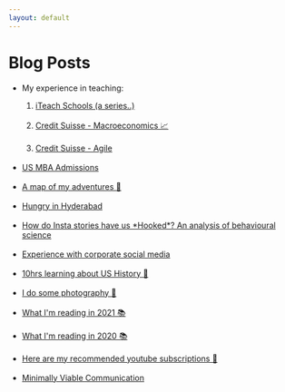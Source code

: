 ```yaml
---
layout: default
---
```

# Blog Posts

<ul class="links">
    <li>My experience in teaching:</li>
    <ol>
        <li><a href="iteach_blogs">iTeach Schools (a series..)</a></li><br>
        <li><a href="ait_macroeco.html">Credit Suisse - Macroeconomics 📈</a></li><br>
        <li><a href="fintech_agile.html">Credit Suisse - Agile</a></li><br>
    </ol>
    <li><a href="us_mba_admissions">US MBA Admissions</a></li><br>
    <li><a href="adventures.html">A map of my adventures 🏃</a></li><br>
    <li><a href="hyderabad_menu.html">Hungry in Hyderabad</a></li><br>
    <!-- <li><a href="heritage-virtual.html">Join me at a heritage walk this month</a></li><br> -->
    <li><a href="hooked-stories.html">How do Insta stories have us *Hooked*? An analysis of behavioural science</a></li><br>
    <li><a href="csindiainsta.html">Experience with corporate social media</a></li><br>
    <li><a href="us_history.html">10hrs learning about US History 🔎</a></li><br>
    <li><a href="instagram_preview.html">I do some photography 📸</a></li><br>
    <li><a href="books2021.html">What I'm reading in 2021 📚</a></li><br>
    <li><a href="books2020.html">What I'm reading in 2020 📚</a></li><br>
    <li><a href="self_learning.html">Here are my recommended youtube subscriptions 📼<lottie-player src="https://assets2.lottiefiles.com/private_files/lf30_imyUMa.json"  background="transparent"  speed="1"  style="width: 300px; height: 300px;"  loop  autoplay></lottie-player></a></li><br>
    <!-- <li><a href="memes.html">Addiction to memes 🍄</a></li><br> -->
    <!-- <li><a href="startsmall.html">#StartSmall ₹</a></li><br> -->
    <!-- <li><a href="globalisation_covid.html">Thoughts on Covid-19's impact on globalisation 📉 </a></li><br>  -->
    <li><a href="mvc.html">Minimally Viable Communication</a></li><br>   
    <!-- <ol>
        <li><a href="picture1000words.html">A picture can say a 1000 words 🖼</a></li><br>
    </ol> -->
    

</ul>







<!-- * [](.md) -->
